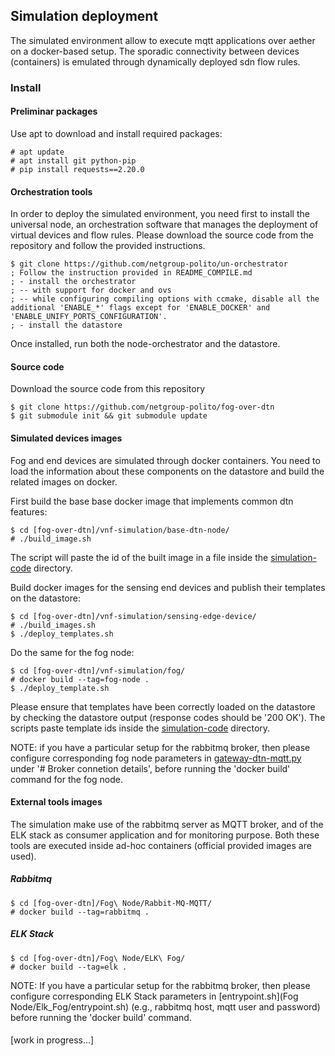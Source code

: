 ## Simulation deployment

The simulated environment allow to execute mqtt applications over aether on a docker-based setup. The sporadic connectivity between devices (containers) is emulated through dynamically deployed sdn flow rules.

### Install

#### Preliminar packages

Use apt to download and install required packages:

    # apt update
    # apt install git python-pip
    # pip install requests==2.20.0

#### Orchestration tools

In order to deploy the simulated environment, you need first to install the universal node, an orchestration software that manages the deployment of virtual devices and flow rules. Please download the source code from the repository and follow the provided instructions.

    $ git clone https://github.com/netgroup-polito/un-orchestrator
    ; Follow the instruction provided in README_COMPILE.md
    ; - install the orchestrator
    ; -- with support for docker and ovs
    ; -- while configuring compiling options with ccmake, disable all the additional 'ENABLE_*' flags except for 'ENABLE_DOCKER' and 'ENABLE_UNIFY_PORTS_CONFIGURATION'.
    ; - install the datastore
    
Once installed, run both the node-orchestrator and the datastore.

#### Source code

Download the source code from this repository

    $ git clone https://github.com/netgroup-polito/fog-over-dtn
    $ git submodule init && git submodule update

#### Simulated devices images

Fog and end devices are simulated through docker containers. You need to load the information about these components on the datastore and build the related images on docker.

First build the base base docker image that implements common dtn features:

    $ cd [fog-over-dtn]/vnf-simulation/base-dtn-node/
    # ./build_image.sh
    
The script will paste the id of the built image in a file inside the [simulation-code](vnf-simulation/simulation-code) directory.

Build docker images for the sensing end devices and publish their templates on the datastore:

    $ cd [fog-over-dtn]/vnf-simulation/sensing-edge-device/
    # ./build_images.sh
    $ ./deploy_templates.sh
    
Do the same for the fog node:

    $ cd [fog-over-dtn]/vnf-simulation/fog/
    # docker build --tag=fog-node .
    $ ./deploy_template.sh
       
Please ensure that templates have been correctly loaded on the datastore by checking the datastore output (response codes should be '200 OK'). The scripts paste template ids inside the [simulation-code](vnf-simulation/simulation-code) directory.

NOTE: if you have a particular setup for the rabbitmq broker, then please configure corresponding fog node parameters in [gateway-dtn-mqtt.py](vnf-simulation/fog/gateway-dtn-mqtt.py) under '# Broker connetion details', before running the 'docker build' command for the fog node.

#### External tools images

The simulation make use of the rabbitmq server as MQTT broker, and of the ELK stack as consumer application and for monitoring purpose. Both these tools are executed inside ad-hoc containers (official provided images are used).

##### Rabbitmq

    $ cd [fog-over-dtn]/Fog\ Node/Rabbit-MQ-MQTT/
    # docker build --tag=rabbitmq .
    
##### ELK Stack

    $ cd [fog-over-dtn]/Fog\ Node/ELK\ Fog/
    # docker build --tag=elk .
    
NOTE: If you have a particular setup for the rabbitmq broker, then please configure corresponding ELK Stack parameters in [entrypoint.sh](Fog Node/Elk_Fog/entrypoint.sh) (e.g., rabbitmq host, mqtt user and password) before running the 'docker build' command.


####

[work in progress...]
